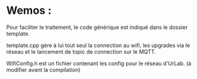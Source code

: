 # Wemos :
Pour faciliter le traitement, le code générique est indiqué dans le dossier template.

template.cpp gère à lui tout seul la connection au wifi, les upgrades via le réseau et le lancement de topic de connection sur le MQTT.

WifiConfig.h est un fichier contenant les config pour le réseau d'UrLab. (à modifier avant la compilation)
